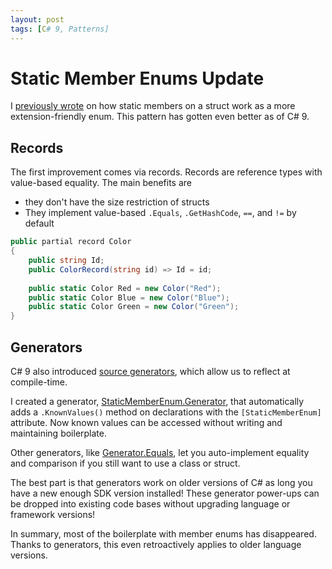 ```yaml
---
layout: post
tags: [C# 9, Patterns]
---
```


# Static Member Enums Update

I [previously wrote](/_posts/2020-08-07-Structs-vs-Enums.md) on how static members on a struct work as a more extension-friendly enum. This pattern has gotten even better as of C# 9.

## Records
The first improvement comes via records. Records are reference types with value-based equality. The main benefits are
- they don't have the size restriction of structs
- They implement value-based `.Equals`, `.GetHashCode`, `==`, and `!=` by default

```cs
public partial record Color
{
    public string Id;
    public ColorRecord(string id) => Id = id;
    
    public static Color Red = new Color("Red");
    public static Color Blue = new Color("Blue");
    public static Color Green = new Color("Green");
}
```

## Generators
C# 9 also introduced [source generators](https://devblogs.microsoft.com/dotnet/introducing-c-source-generators/), which allow us to reflect at compile-time.

I created a generator, [StaticMemberEnum.Generator](https://github.com/farlee2121/StaticPropertyEnum.Generator), that automatically adds a `.KnownValues()` method on declarations with the `[StaticMemberEnum]` attribute. Now known values can be accessed without writing and maintaining boilerplate.

Other generators, like [Generator.Equals](https://github.com/diegofrata/Generator.Equals), let you auto-implement equality and comparison if you still want to use a class or struct.

The best part is that generators work on older versions of C# as long you have a new enough SDK version installed! These generator power-ups can be dropped into existing code bases without upgrading language or framework versions!


In summary, most of the boilerplate with member enums has disappeared. Thanks to generators, this even retroactively applies to older language versions. 